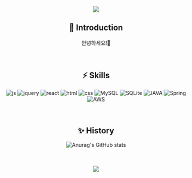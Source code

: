 <div align=center>
<img src="https://capsule-render.vercel.app/api?type=slice&height=300&color=auto&text=Hello&desc=I'm%20seulkikim&fontAlign=67&descAlign=78&fontAlignY=30&rotate=19&descAlignY=46"/>

## 🙌 Introduction
안녕하세요!🖤
<br/><br/><br/>

## ⚡ Skills
![js](https://img.shields.io/badge/JavaScript-F7DF1E?style=for-the-badge&logo=JavaScript&logoColor=white)
![jquery](https://img.shields.io/badge/jQuery-0769AD?style=for-the-badge&logo=jquery&logoColor=white)
![react](https://img.shields.io/badge/React-20232A?style=for-the-badge&logo=react&logoColor=61DAFB)
![html](https://img.shields.io/badge/HTML5-E34F26?style=for-the-badge&logo=html5&logoColor=white)
![css](https://img.shields.io/badge/CSS-239120?&style=for-the-badge&logo=css3&logoColor=white)
![MySQL](https://img.shields.io/badge/MySQL-00000F?style=for-the-badge&logo=mysql&logoColor=white)
![SQLite](https://img.shields.io/badge/SQLite-07405E?style=for-the-badge&logo=sqlite&logoColor=white)
![JAVA](https://img.shields.io/badge/Java-ED8B00?style=for-the-badge&logo=openjdk&logoColor=white)
![Spring](https://img.shields.io/badge/Spring-6DB33F?style=for-the-badge&logo=spring&logoColor=white)
![AWS](https://img.shields.io/badge/Amazon_AWS-232F3E?style=for-the-badge&logo=amazon-aws&logoColor=white)
<br/><br/><br/>


## ✨ History
![Anurag's GitHub stats](https://github-readme-stats.vercel.app/api?username=seulkimekim&show_icons=true&theme=radical)
<br/><br/><br/>

<img src="https://capsule-render.vercel.app/api?type=waving&height=150&section=footer&color=gradient&text=" />
</div>

